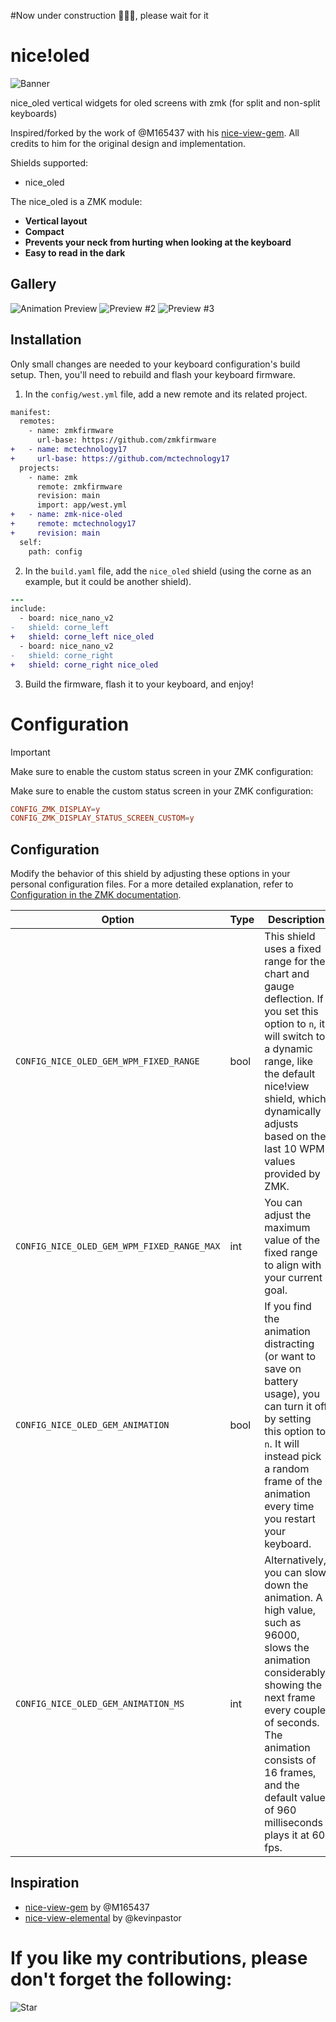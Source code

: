 #Now under construction 👨🏿‍💻, please wait for it
# nice!oled

![Banner](./assets/banner.JPG)

nice_oled vertical widgets for oled screens with zmk (for split and non-split keyboards)

Inspired/forked by the work of @M165437 with his [nice-view-gem](https://github.com/M165437/nice-view-gem).
All credits to him for the original design and implementation.

Shields supported:
- nice_oled

The nice_oled is a ZMK module:
- **Vertical layout**
- **Compact**
- **Prevents your neck from hurting when looking at the keyboard**
- **Easy to read in the dark**

## Gallery

![Animation Preview](./assets/animation.gif)
![Preview #2](./assets/preview1.JPG)
![Preview #3](./assets/preview2.JPG)

## Installation

Only small changes are needed to your keyboard configuration's build setup. Then, you'll need to rebuild and flash your keyboard firmware.

1. In the `config/west.yml` file, add a new remote and its related project.

```diff
manifest:
  remotes:
    - name: zmkfirmware
      url-base: https://github.com/zmkfirmware
+   - name: mctechnology17
+     url-base: https://github.com/mctechnology17
  projects:
    - name: zmk
      remote: zmkfirmware
      revision: main
      import: app/west.yml
+   - name: zmk-nice-oled
+     remote: mctechnology17
+     revision: main
  self:
    path: config
```

2. In the `build.yaml` file, add the `nice_oled` shield (using the corne as an
   example, but it could be another shield).

```diff
---
include:
  - board: nice_nano_v2
-   shield: corne_left
+   shield: corne_left nice_oled
  - board: nice_nano_v2
-   shield: corne_right
+   shield: corne_right nice_oled
```

3. Build the firmware, flash it to your keyboard, and enjoy!

# Configuration
> [!IMPORTANT]
> Make sure to enable the custom status screen in your ZMK configuration:

Make sure to enable the custom status screen in your ZMK configuration:

```conf
CONFIG_ZMK_DISPLAY=y
CONFIG_ZMK_DISPLAY_STATUS_SCREEN_CUSTOM=y
```

## Configuration

Modify the behavior of this shield by adjusting these options in your personal configuration files. For a more detailed explanation, refer to [Configuration in the ZMK documentation](https://zmk.dev/docs/config).

| Option                                     | Type | Description                                                                                                                                                                                                                                                       | Default |
| ------------------------------------------ | ---- | ----------------------------------------------------------------------------------------------------------------------------------------------------------------------------------------------------------------------------------------------------------------- | ------- |
| `CONFIG_NICE_OLED_GEM_WPM_FIXED_RANGE`     | bool | This shield uses a fixed range for the chart and gauge deflection. If you set this option to `n`, it will switch to a dynamic range, like the default nice!view shield, which dynamically adjusts based on the last 10 WPM values provided by ZMK.                | y       |
| `CONFIG_NICE_OLED_GEM_WPM_FIXED_RANGE_MAX` | int  | You can adjust the maximum value of the fixed range to align with your current goal.                                                                                                                                                                              | 100     |
| `CONFIG_NICE_OLED_GEM_ANIMATION`           | bool | If you find the animation distracting (or want to save on battery usage), you can turn it off by setting this option to `n`. It will instead pick a random frame of the animation every time you restart your keyboard.                                           | y       |
| `CONFIG_NICE_OLED_GEM_ANIMATION_MS`        | int  | Alternatively, you can slow down the animation. A high value, such as 96000, slows the animation considerably, showing the next frame every couple of seconds. The animation consists of 16 frames, and the default value of 960 milliseconds plays it at 60 fps. | 960     |

## Inspiration
- [nice-view-gem](https://github.com/M165437/nice-view-gem) by @M165437
- [nice-view-elemental](https://github.com/kevinpastor/nice-view-elemental) by @kevinpastor

# If you like my contributions, please don't forget the following:
![Star](./assets/star.GIF)

